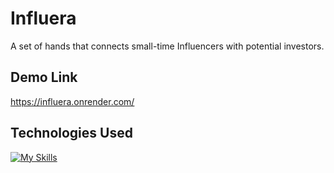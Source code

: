 # Influera

A set of hands that connects small-time Influencers with potential investors.

## Demo Link
https://influera.onrender.com/

## Technologies Used

[![My Skills](https://skillicons.dev/icons?i=html,css,js,bootstrap,express,figma,jquery,nodejs,npm)](https://skillicons.dev)

